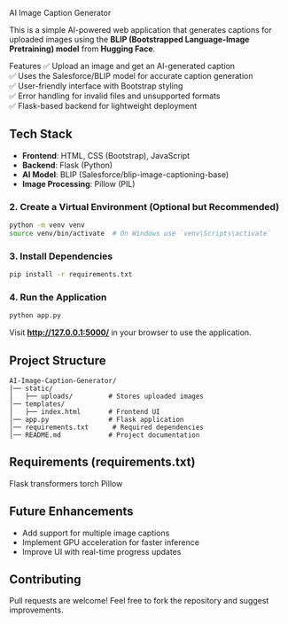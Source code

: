 AI Image Caption Generator

This is a simple AI-powered web application that generates captions for uploaded images using the **BLIP (Bootstrapped Language-Image Pretraining) model** from **Hugging Face**.  

Features 
✅ Upload an image and get an AI-generated caption  
✅ Uses the Salesforce/BLIP model for accurate caption generation  
✅ User-friendly interface with Bootstrap styling  
✅ Error handling for invalid files and unsupported formats  
✅ Flask-based backend for lightweight deployment  

## **Tech Stack**  
- **Frontend**: HTML, CSS (Bootstrap), JavaScript  
- **Backend**: Flask (Python)  
- **AI Model**: BLIP (Salesforce/blip-image-captioning-base)  
- **Image Processing**: Pillow (PIL)  


### **2. Create a Virtual Environment (Optional but Recommended)**  
```bash
python -m venv venv
source venv/bin/activate  # On Windows use `venv\Scripts\activate`
```

### **3. Install Dependencies**  
```bash
pip install -r requirements.txt
```

### **4. Run the Application**  
```bash
python app.py
```
Visit **http://127.0.0.1:5000/** in your browser to use the application.

## **Project Structure**  
```
AI-Image-Caption-Generator/
│── static/
│   ├── uploads/         # Stores uploaded images
│── templates/
│   ├── index.html       # Frontend UI
│── app.py               # Flask application
│── requirements.txt      # Required dependencies
│── README.md            # Project documentation
```

## **Requirements (requirements.txt)**  

Flask
transformers
torch
Pillow

## **Future Enhancements**  
- Add support for multiple image captions  
- Implement GPU acceleration for faster inference  
- Improve UI with real-time progress updates  

## **Contributing**  
Pull requests are welcome! Feel free to fork the repository and suggest improvements.  

